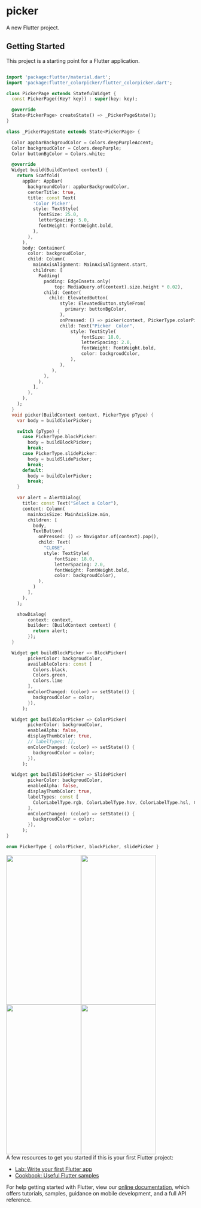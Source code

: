 # picker

A new Flutter project.

## Getting Started
This project is a starting point for a Flutter application.


```dart

import 'package:flutter/material.dart';
import 'package:flutter_colorpicker/flutter_colorpicker.dart';

class PickerPage extends StatefulWidget {
  const PickerPage({Key? key}) : super(key: key);

  @override
  State<PickerPage> createState() => _PickerPageState();
}

class _PickerPageState extends State<PickerPage> {

  Color appbarBackgroudColor = Colors.deepPurpleAccent;
  Color backgroudColor = Colors.deepPurple;
  Color buttonBgColor = Colors.white;

  @override
  Widget build(BuildContext context) {
    return Scaffold(
      appBar: AppBar(
        backgroundColor: appbarBackgroudColor,
        centerTitle: true,
        title: const Text(
          'Color Picker',
          style: TextStyle(
            fontSize: 25.0,
            letterSpacing: 5.0,
            fontWeight: FontWeight.bold,
          ),
        ),
      ),
      body: Container(
        color: backgroudColor,
        child: Column(
          mainAxisAlignment: MainAxisAlignment.start,
          children: [
            Padding(
              padding: EdgeInsets.only(
                  top: MediaQuery.of(context).size.height * 0.02),
              child: Center(
                child: ElevatedButton(
                    style: ElevatedButton.styleFrom(
                      primary: buttonBgColor,
                    ),
                    onPressed: () => picker(context, PickerType.colorPicker), // PickerType.sliderPicker, PickerTyp.blockPicker
                    child: Text("Picker  Color",
                        style: TextStyle(
                            fontSize: 18.0,
                            letterSpacing: 2.0,
                            fontWeight: FontWeight.bold,
                            color: backgroudColor,
                        ),
                    ),
                 ),
              ),
            ),
          ],
        ),
      ),
    );
  }
  void picker(BuildContext context, PickerType pType) {
    var body = buildColorPicker;

    switch (pType) {
      case PickerType.blockPicker:
        body = buildBlockPicker;
        break;
      case PickerType.slidePicker:
        body = buildSlidePicker;
        break;
      default:
        body = buildColorPicker;
        break;
    }

    var alert = AlertDialog(
      title: const Text("Select a Color"),
      content: Column(
        mainAxisSize: MainAxisSize.min,
        children: [
          body,
          TextButton(
            onPressed: () => Navigator.of(context).pop(),
            child: Text(
              "CLOSE",
              style: TextStyle(
                  fontSize: 18.0,
                  letterSpacing: 2.0,
                  fontWeight: FontWeight.bold,
                  color: backgroudColor),
            ),
          )
        ],
      ),
    );

    showDialog(
        context: context,
        builder: (BuildContext context) {
          return alert;
        });
  }

  Widget get buildBlockPicker => BlockPicker(
        pickerColor: backgroudColor,
        availableColors: const [
          Colors.black,
          Colors.green,
          Colors.lime
        ],
        onColorChanged: (color) => setState(() {
          backgroudColor = color;
        }),
      );

  Widget get buildColorPicker => ColorPicker(
        pickerColor: backgroudColor,
        enableAlpha: false,
        displayThumbColor: true,
        // labelTypes: [],
        onColorChanged: (color) => setState(() {
          backgroudColor = color;
        }),
      );

  Widget get buildSlidePicker => SlidePicker(
        pickerColor: backgroudColor,
        enableAlpha: false,
        displayThumbColor: true,
        labelTypes: const [
          ColorLabelType.rgb, ColorLabelType.hsv, ColorLabelType.hsl, ColorLabelType.hex
        ],
        onColorChanged: (color) => setState(() {
          backgroudColor = color;
        }),
      );
}

enum PickerType { colorPicker, blockPicker, slidePicker }

```
<div style="float:left">

<img width="200" height="400"  style="float:left" src= "https://user-images.githubusercontent.com/89924493/145298603-9a37bd25-4e7f-4d6b-82c0-fd1fd6686588.PNG" />
<img width="200" height="400"  style="float:left" src= "https://user-images.githubusercontent.com/89924493/145299236-810aad9c-70f8-4cf9-8011-9a2808d38828.PNG" />
<img width="200" height="400"  style="float:left" src= "https://user-images.githubusercontent.com/89924493/145302596-c16b0cbb-5b36-4eb2-b598-2382d679f5db.PNG" />
<img width="200" height="400"  style="float:left" src= "https://user-images.githubusercontent.com/89924493/145302190-baab6c78-beef-43f3-944e-1b1bb1e9fd88.PNG" />
</div>

A few resources to get you started if this is your first Flutter project:

- [Lab: Write your first Flutter app](https://flutter.dev/docs/get-started/codelab)
- [Cookbook: Useful Flutter samples](https://flutter.dev/docs/cookbook)

For help getting started with Flutter, view our
[online documentation](https://flutter.dev/docs), which offers tutorials,
samples, guidance on mobile development, and a full API reference.
